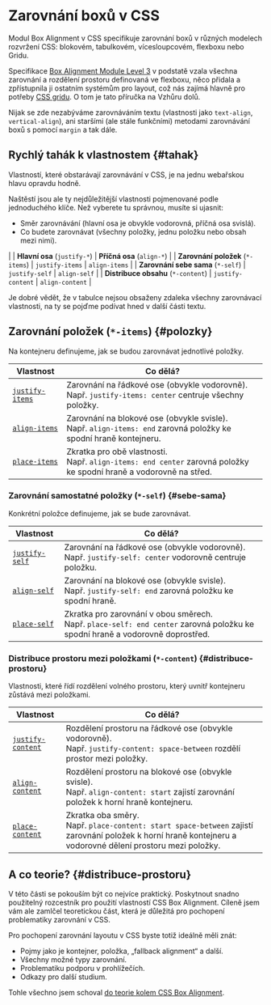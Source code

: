 # Zarovnání boxů v CSS

Modul Box Alignment v CSS specifikuje zarovnání boxů v různých modelech rozvržení CSS: blokovém, tabulkovém, vícesloupcovém, flexboxu nebo Gridu.

Specifikace [Box Alignment Module Level 3](https://www.w3.org/TR/css-align-3/) v podstatě vzala všechna zarovnání a rozdělení prostoru definovaná ve flexboxu, něco přidala a zpřístupnila ji ostatním systémům pro layout, což nás zajímá hlavně pro potřeby [CSS gridu](css-grid.md). O tom je tato příručka na Vzhůru dolů.

Nijak se zde nezabýváme zarovnáváním textu (vlastnosti jako `text-align`, `vertical-align`), ani staršími (ale stále funkčními) metodami zarovnávání boxů s pomocí `margin` a tak dále.

## Rychlý tahák k vlastnostem {#tahak}

Vlastností, které obstarávají zarovnávání v CSS, je na jednu webařskou hlavu opravdu hodně.

Naštěstí jsou ale ty nejdůležitější vlastnosti pojmenované podle jednoduchého klíče. Než vyberete tu správnou, musíte si ujasnit:

- Směr zarovnávání (hlavní osa je obvykle vodorovná, příčná osa svislá).
- Co budete zarovnávat (všechny položky, jednu položku nebo obsah mezi nimi).

<div class="rwd-scrollable f-6"  markdown="1">

|                                     | **Hlavní osa** (`justify-*`) | **Příčná osa** (`align-*`) |
| **Zarovnání položek** (`*-items`)   |  `justify-items`     | `align-items`     |
| **Zarovnání sebe sama** (`*-self`)  |  `justify-self`      | `align-self`      |
| **Distribuce obsahu** (`*-content`) |  `justify-content`   | `align-content`   |

</div>

Je dobré vědět, že v tabulce nejsou obsaženy zdaleka všechny zarovnávací vlastnosti, na ty se pojďme podívat hned v další části textu.

## Zarovnání položek (`*-items`) {#polozky}

Na kontejneru definujeme, jak se budou zarovnávat jednotlivé položky.

<div class="rwd-scrollable f-6" markdown="1">

| Vlastnost                               | Co dělá?  |
|-----------------------------------------|-----------|
| [`justify-items`](css-justify-items.md) | Zarovnání na řádkové ose (obvykle vodorovně). <br> Např. `justify-items: center` centruje všechny položky. |
| [`align-items`](css-align-items.md)     | Zarovnání na blokové ose (obvykle svisle). <br> Např. `align-items: end` zarovná položky ke spodní hraně kontejneru. |
| [`place-items`](css-place-items.md)     | Zkratka pro obě vlastnosti. <br> Např. `align-items: end center` zarovná položky ke spodní hraně a vodorovně na střed. |

</div>

### Zarovnání samostatné položky (`*-self`) {#sebe-sama}

Konkrétní položce definujeme, jak se bude zarovnávat.

<div class="rwd-scrollable f-6" markdown="1">

| Vlastnost                               | Co dělá?  |
|-----------------------------------------|-----------|
| [`justify-self`](css-justify-self.md)   | Zarovnání na řádkové ose (obvykle vodorovně). <br> Např. `justify-self: center` vodorovně centruje položku. |
| [`align-self`](css-align-self.md)   | Zarovnání na blokové ose (obvykle svisle). <br> Např. `justify-self: end` zarovná položku ke spodní hraně. |
| [`place-self`](css-place-self.md)   | Zkratka pro zarovnání v obou směrech. <br> Např. `place-self: end center` zarovná položku ke spodní hraně a vodorovně doprostřed. |

</div>

### Distribuce prostoru mezi položkami (`*-content`) {#distribuce-prostoru}

Vlastnosti, které řídí rozdělení volného prostoru, který uvnitř kontejneru zůstává mezi položkami.

<div class="rwd-scrollable f-6" markdown="1">

| Vlastnost                               | Co dělá?  |
|-----------------------------------------|-----------|
| [`justify-content`](css-justify-content.md) | Rozdělení prostoru na řádkové ose (obvykle vodorovně). <br> Např. `justify-content: space-between` rozdělí prostor mezi položky. |
| [`align-content`](css-align-content.md) | Rozdělení prostoru na blokové ose (obvykle svisle). <br> Např. `align-content: start` zajistí zarovnání položek k horní hraně kontejneru. |
| [`place-content`](css-place-content.md) | Zkratka oba směry. <br> Např. `place-content: start space-between` zajistí zarovnání položek k horní hraně kontejneru a vodorovné dělení prostoru mezi položky. |

## A co teorie? {#distribuce-prostoru}

V této části se pokouším být co nejvíce praktický. Poskytnout snadno použitelný rozcestník pro použití vlastností CSS Box Alignment. Cíleně jsem vám ale zamlčel teoretickou část, která je důležitá pro pochopení problematiky zarovnání v CSS. 

Pro pochopení zarovnání layoutu v CSS byste totiž ideálně měli znát:

- Pojmy jako je kontejner, položka, „fallback alignment“ a další.
- Všechny možné typy zarovnání.
- Problematiku podporu v prohlížečích.
- Odkazy pro další studium.

Tohle všechno jsem schoval [do teorie kolem CSS Box Alignment](css-box-alignment-teorie.md).

